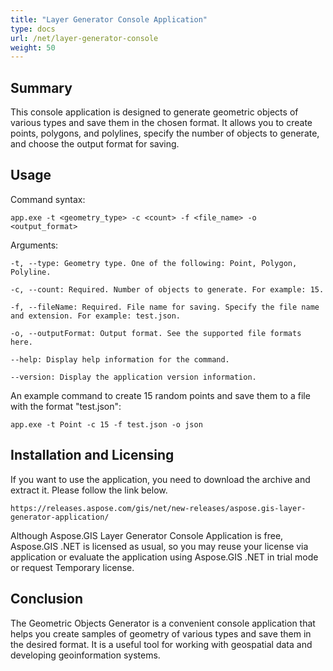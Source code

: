 ```yaml
---
title: "Layer Generator Console Application"
type: docs
url: /net/layer-generator-console
weight: 50
---
```


## Summary

This console application is designed to generate geometric objects of various types and save them in the chosen format. It allows you to create points, polygons, and polylines, specify the number of objects to generate, and choose the output format for saving.

## Usage

Command syntax:

```
app.exe -t <geometry_type> -c <count> -f <file_name> -o <output_format>
```

Arguments:

```
-t, --type: Geometry type. One of the following: Point, Polygon, Polyline.

-c, --count: Required. Number of objects to generate. For example: 15.

-f, --fileName: Required. File name for saving. Specify the file name and extension. For example: test.json.

-o, --outputFormat: Output format. See the supported file formats here.

--help: Display help information for the command.

--version: Display the application version information.
```

An example command to create 15 random points and save them to a file with the format "test.json":

```
app.exe -t Point -c 15 -f test.json -o json
```

## Installation and Licensing

If you want to use the application, you need to download the archive and extract it. Please follow the link below.

```
https://releases.aspose.com/gis/net/new-releases/aspose.gis-layer-generator-application/
```

Although Aspose.GIS Layer Generator Console Application is free, Aspose.GIS .NET is licensed as usual, so you may reuse your license via application or evaluate the application using Aspose.GIS .NET in trial mode or request Temporary license.

## Conclusion

The Geometric Objects Generator is a convenient console application that helps you create samples of geometry of various types and save them in the desired format. It is a useful tool for working with geospatial data and developing geoinformation systems.
